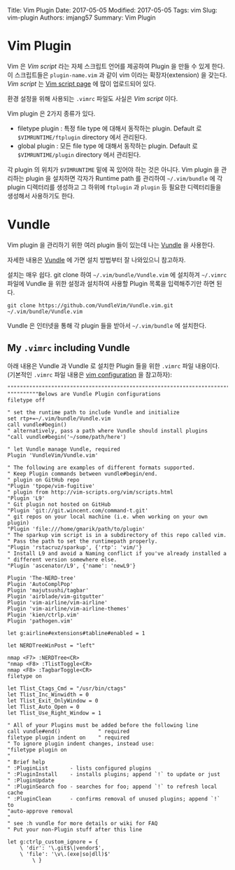 Title: Vim Plugin
Date: 2017-05-05
Modified: 2017-05-05
Tags: vim
Slug: vim-plugin
Authors: imjang57
Summary: Vim Plugin

# Vim Plugin

Vim 은 _Vim script_ 라는 자체 스크립트 언어를 제공하여 Plugin 을 만들 수 있게 한다. 이 스크립트들은 `plugin-name.vim` 과 같이 vim 이라는 확장자(extension) 을 갖는다. _Vim script_ 는 [Vim script page](http://www.vim.org/scripts/index.php) 에 많이 업로드되어 있다.

환경 설정을 위해 사용되는 `.vimrc` 파일도 사실은 _Vim script_ 이다.

Vim plugin 은 2가지 종류가 있다.

- filetype plugin : 특정 file type 에 대해서 동작하는 plugin. Default 로 `$VIMRUNTIME/ftplugin` directory 에서 관리된다.
- global plugin : 모든 file type 에 대해서 동작하는 plugin. Default 로 `$VIMRUNTIME/plugin` directory 에서 관리된다.

각 plugin 의 위치가 `$VIMRUNTIME` 밑에 꼭 있어야 하는 것은 아니다. Vim plugin 을 관리하는 plugin 을 설치하면 각자가 Runtime path 를 관리하여 `~/.vim/bundle` 에 각 plugin 디렉터리를 생성하고 그 하위에 `ftplugin` 과 `plugin` 등 필요한 디렉터리들을 생성해서 사용하기도 한다.

# Vundle

Vim plugin 을 관리하기 위한 여러 plugin 들이 있는데 나는 [Vundle](https://github.com/VundleVim/Vundle.vim) 을 사용한다.

자세한 내용은 [Vundle](https://github.com/VundleVim/Vundle.vim) 에 가면 설치 방법부터 잘 나와있으니 참고하자.

설치는 매우 쉽다. git clone 하여 `~/.vim/bundle/Vundle.vim` 에 설치하겨 `~/.vimrc` 파일에 Vundle 을 위한 설정과 설치하여 사용할 Plugin 목록을 입력해주기만 하면 된다.

```
git clone https://github.com/VundleVim/Vundle.vim.git ~/.vim/bundle/Vundle.vim
```

Vundle 은 인터넷을 통해 각 plugin 들을 받아서 `~/.vim/bundle` 에 설치한다.

## My `.vimrc` including Vundle

아래 내용은 Vundle 과 Vundle 로 설치한 Plugin 들을 위한 `.vimrc` 파일 내용이다. (기본적인 `.vimrc` 파일 내용은 [vim configuration]({filename}/tools/vim-configuration.md) 을 참고하자):

```
""""""""""""""""""""""""""""""""""""""""""""""""""""""""""""""""""""""""""""""""
""""""""""Belows are Vundle Plugin configurations
filetype off

" set the runtime path to include Vundle and initialize
set rtp+=~/.vim/bundle/Vundle.vim
call vundle#begin()
" alternatively, pass a path where Vundle should install plugins
"call vundle#begin('~/some/path/here')

" let Vundle manage Vundle, required
Plugin 'VundleVim/Vundle.vim'

" The following are examples of different formats supported.
" Keep Plugin commands between vundle#begin/end.
" plugin on GitHub repo
"Plugin 'tpope/vim-fugitive'
" plugin from http://vim-scripts.org/vim/scripts.html
"Plugin 'L9'
" Git plugin not hosted on GitHub
"Plugin 'git://git.wincent.com/command-t.git'
" git repos on your local machine (i.e. when working on your own plugin)
"Plugin 'file:///home/gmarik/path/to/plugin'
" The sparkup vim script is in a subdirectory of this repo called vim.
" Pass the path to set the runtimepath properly.
"Plugin 'rstacruz/sparkup', {'rtp': 'vim/'}
" Install L9 and avoid a Naming conflict if you've already installed a
" different version somewhere else.
"Plugin 'ascenator/L9', {'name': 'newL9'}

Plugin 'The-NERD-tree'
Plugin 'AutoComplPop'
Plugin 'majutsushi/tagbar'
Plugin 'airblade/vim-gitgutter'
Plugin 'vim-airline/vim-airline'
Plugin 'vim-airline/vim-airline-themes'
Plugin 'kien/ctrlp.vim'
Plugin 'pathogen.vim'

let g:airline#extensions#tabline#enabled = 1

let NERDTreeWinPost = "left"

nmap <F7> :NERDTree<CR>
"nmap <F8> :TlistToggle<CR>
nmap <F8> :TagbarToggle<CR>
filetype on

let Tlist_Ctags_Cmd = "/usr/bin/ctags"
let Tlist_Inc_Winwidth = 0
let Tlist_Exit_OnlyWindow = 0
let Tlist_Auto_Open = 0
let Tlist_Use_Right_Window = 1

" All of your Plugins must be added before the following line
call vundle#end()            " required
filetype plugin indent on    " required
" To ignore plugin indent changes, instead use:
"filetype plugin on
"
" Brief help
" :PluginList       - lists configured plugins
" :PluginInstall    - installs plugins; append `!` to update or just
" :PluginUpdate
" :PluginSearch foo - searches for foo; append `!` to refresh local cache
" :PluginClean      - confirms removal of unused plugins; append `!` to
"auto-approve removal
"
" see :h vundle for more details or wiki for FAQ
" Put your non-Plugin stuff after this line

let g:ctrlp_custom_ignore = {
    \ 'dir': '\.git$\|vendor$',
    \ 'file': '\v\.(exe|so|dll)$'
        \ }
```